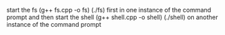 start the fs (g++ fs.cpp -o fs) (./fs) first in one instance of the command prompt
and then start the shell (g++ shell.cpp -o shell) (./shell) on another instance of the command prompt